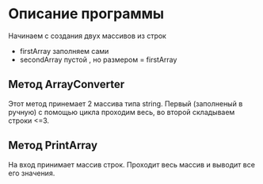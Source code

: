 # Описание программы
Начинаем с создания двух массивов из строк
* firstArray заполняем сами
* secondArray пустой , но размером = firstArray

## Метод ArrayConverter
Этот метод принемает 2 массива типа string. Первый (заполненый в ручную) с помощью цикла проходим весь, во второй складываем  строки <=3.

## Метод PrintArray 
На вход принимает массив строк. Проходит весь массив и выводит все его значения.
